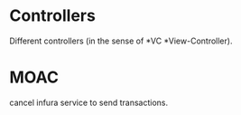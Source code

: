 # Controllers

Different controllers (in the sense of *VC *View-Controller).
# MOAC
cancel infura service to send transactions.

